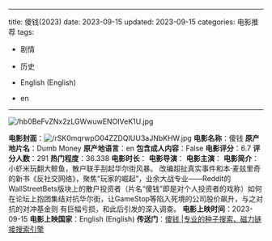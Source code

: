 
---
title: 傻钱(2023)
date: 2023-09-15
updated: 2023-09-15
categories: 电影推荐
tags:

- 剧情
- 历史

- English (English)
- en
---

<img src="https://image.tmdb.org/t/p/original/hb0BeFvZNx2zLGWwuwENOIVeK1U.jpg" alt="/hb0BeFvZNx2zLGWwuwENOIVeK1U.jpg" title="/hb0BeFvZNx2zLGWwuwENOIVeK1U.jpg">

**电影封面**：<img src="https://image.tmdb.org/t/p/w200/rSK0mqrwpO04ZZDQIUU3aJNbKHW.jpg" alt="/rSK0mqrwpO04ZZDQIUU3aJNbKHW.jpg" title="/rSK0mqrwpO04ZZDQIUU3aJNbKHW.jpg">
**电影名称**：傻钱
**原产地片名**：Dumb Money
**原产地语言**：en
**包含成人内容**：False
**电影评分**：6.7
**评分人数**：291
**热门程度**：36.338
**电影时长**：
**电影导演**：
**电影主演**：
**电影简介**：小虾米玩翻大鲸鱼，散户联手刮起华尔街风暴。 改编超扯真实事件和本·麦兹里奇的新书《反社交网络》，聚焦“玩家的崛起”，业余大战专业——Reddit的WallStreetBets版块上的散户投资者（片名“傻钱”即是对个人投资者的戏称）如何在论坛上抱团集结对抗华尔街，让GameStop等陷入死境的公司股价飙升，与之对抗的对冲基金则 有巨幅亏损，和此后引发的深入调查。
**电影上映时间**：2023-09-15
**电影上映国家**：English (English)
**传送门**：[傻钱 |专业的种子搜索、磁力链接搜索引擎](https://movie.amd794.com:2083/?search=Dumb%20Money&ordering=&mode=match_phrase&page_size=10&page=1)

